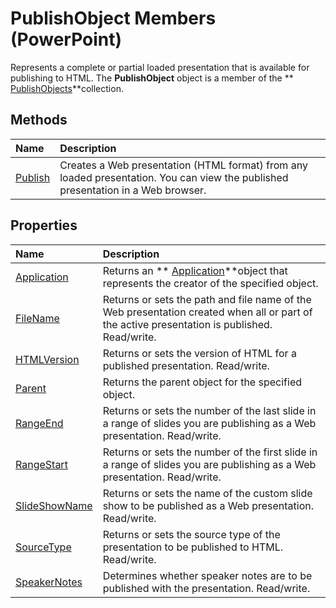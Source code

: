 
# PublishObject Members (PowerPoint)
Represents a complete or partial loaded presentation that is available for publishing to HTML. The  **PublishObject** object is a member of the ** [PublishObjects](7f32fe4e-2345-ce6c-77c9-9fabdf9c5a23.md)**collection.

## Methods



|**Name**|**Description**|
|:-----|:-----|
| [Publish](890382ef-8aec-466d-40f9-e2bae6dc558b.md)|Creates a Web presentation (HTML format) from any loaded presentation. You can view the published presentation in a Web browser.|

## Properties



|**Name**|**Description**|
|:-----|:-----|
| [Application](fa4ed2eb-f1d0-da75-d0d0-3b9255d66cb6.md)|Returns an  ** [Application](978c2b99-4271-b953-4283-73b5f3d96f41.md)**object that represents the creator of the specified object.|
| [FileName](21bb55c1-1e0c-5ca5-5b44-668642b013a9.md)|Returns or sets the path and file name of the Web presentation created when all or part of the active presentation is published. Read/write.|
| [HTMLVersion](39d6328d-f361-d2ae-34fd-03543c9883a7.md)|Returns or sets the version of HTML for a published presentation. Read/write.|
| [Parent](98493b85-19f9-22ca-53f3-25ef2b409f3c.md)|Returns the parent object for the specified object.|
| [RangeEnd](3edce18e-31c5-4585-9ca5-adb8cbdbca17.md)|Returns or sets the number of the last slide in a range of slides you are publishing as a Web presentation. Read/write.|
| [RangeStart](c7b576f4-f001-994a-ef36-0ed9402960a2.md)|Returns or sets the number of the first slide in a range of slides you are publishing as a Web presentation. Read/write.|
| [SlideShowName](8555cc11-e221-4bcf-3ea7-84e242985814.md)|Returns or sets the name of the custom slide show to be published as a Web presentation. Read/write.|
| [SourceType](3714155e-b42f-8396-af66-6a1635f8631a.md)|Returns or sets the source type of the presentation to be published to HTML. Read/write.|
| [SpeakerNotes](2dabb3db-4f94-c640-2c4d-d6c10551f903.md)|Determines whether speaker notes are to be published with the presentation. Read/write.|
